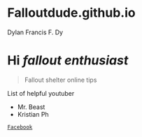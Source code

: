 # Falloutdude.github.io
Dylan Francis F. Dy

# Hi *fallout enthusiast*

> Fallout shelter online tips

List of helpful youtuber
- Mr. Beast
- Kristian Ph


[`Facebook`](https://www.facebook.com/)
